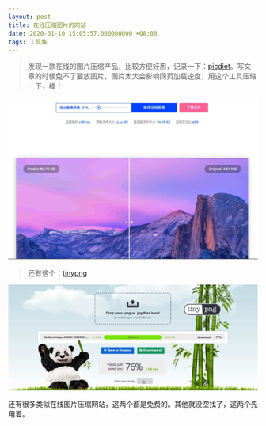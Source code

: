 ```yaml
---
layout: post
title: 在线压缩图片的网站
date: 2020-01-10 15:05:57.000000000 +08:00
tags: 工具集
---
```


>发现一款在线的图片压缩产品，比较方便好用，记录一下：[picdiet](https://www.picdiet.com/zh-cn)。写文章的时候免不了要放图片，图片太大会影响网页加载速度，用这个工具压缩一下，棒！

![picdiet.jpg](/assets/images/2020-01/picdiet.jpg)

> 还有这个：[tinypng](https://tinypng.com)

![tiny.png](/assets/images/2020-01/tinypng.jpg)


还有很多类似在线图片压缩网站，这两个都是免费的。其他就没空找了，这两个先用着。
